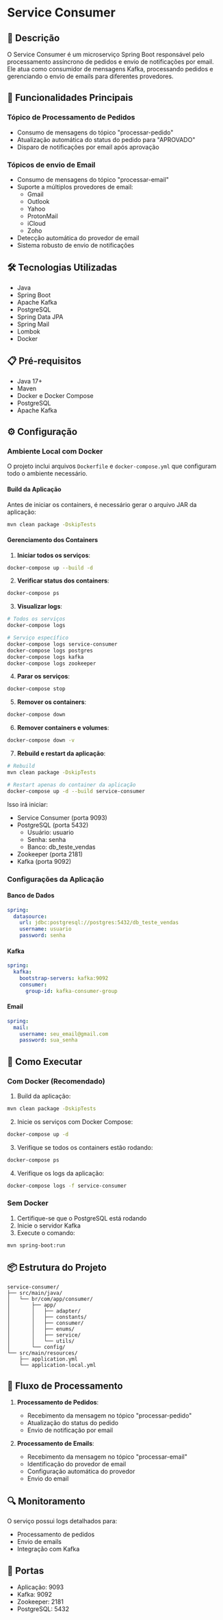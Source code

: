 # Service Consumer

## 📝 Descrição
O Service Consumer é um microserviço Spring Boot responsável pelo processamento assíncrono de pedidos e envio de notificações por email. Ele atua como consumidor de mensagens Kafka, processando pedidos e gerenciando o envio de emails para diferentes provedores.

## 🚀 Funcionalidades Principais

### Tópico de Processamento de Pedidos
- Consumo de mensagens do tópico "processar-pedido"
- Atualização automática do status do pedido para "APROVADO"
- Disparo de notificações por email após aprovação

### Tópicos de envio de Email
- Consumo de mensagens do tópico "processar-email"
- Suporte a múltiplos provedores de email:
  - Gmail
  - Outlook
  - Yahoo
  - ProtonMail
  - iCloud
  - Zoho
- Detecção automática do provedor de email
- Sistema robusto de envio de notificações

## 🛠️ Tecnologias Utilizadas

- Java
- Spring Boot
- Apache Kafka
- PostgreSQL
- Spring Data JPA
- Spring Mail
- Lombok
- Docker

## 📋 Pré-requisitos

- Java 17+
- Maven
- Docker e Docker Compose
- PostgreSQL
- Apache Kafka

## ⚙️ Configuração

### Ambiente Local com Docker
O projeto inclui arquivos `Dockerfile` e `docker-compose.yml` que configuram todo o ambiente necessário.

#### Build da Aplicação
Antes de iniciar os containers, é necessário gerar o arquivo JAR da aplicação:

```bash
mvn clean package -DskipTests
```

#### Gerenciamento dos Containers

1. **Iniciar todos os serviços**:
```bash
docker-compose up --build -d
```

2. **Verificar status dos containers**:
```bash
docker-compose ps
```

3. **Visualizar logs**:
```bash
# Todos os serviços
docker-compose logs

# Serviço específico
docker-compose logs service-consumer
docker-compose logs postgres
docker-compose logs kafka
docker-compose logs zookeeper
```

4. **Parar os serviços**:
```bash
docker-compose stop
```

5. **Remover os containers**:
```bash
docker-compose down
```

6. **Remover containers e volumes**:
```bash
docker-compose down -v
```

7. **Rebuild e restart da aplicação**:
```bash
# Rebuild
mvn clean package -DskipTests

# Restart apenas do container da aplicação
docker-compose up -d --build service-consumer
```

Isso irá iniciar:
- Service Consumer (porta 9093)
- PostgreSQL (porta 5432)
  - Usuário: usuario
  - Senha: senha
  - Banco: db_teste_vendas
- Zookeeper (porta 2181)
- Kafka (porta 9092)

### Configurações da Aplicação

#### Banco de Dados
```yaml
spring:
  datasource:
    url: jdbc:postgresql://postgres:5432/db_teste_vendas
    username: usuario
    password: senha
```

#### Kafka
```yaml
spring:
  kafka:
    bootstrap-servers: kafka:9092
    consumer:
      group-id: kafka-consumer-group
```

#### Email
```yaml
spring:
  mail:
    username: seu_email@gmail.com
    password: sua_senha
```

## 🚀 Como Executar

### Com Docker (Recomendado)
1. Build da aplicação:
```bash
mvn clean package -DskipTests
```

2. Inicie os serviços com Docker Compose:
```bash
docker-compose up -d
```

3. Verifique se todos os containers estão rodando:
```bash
docker-compose ps
```

4. Verifique os logs da aplicação:
```bash
docker-compose logs -f service-consumer
```

### Sem Docker
1. Certifique-se que o PostgreSQL está rodando
2. Inicie o servidor Kafka
3. Execute o comando:
```bash
mvn spring-boot:run
```

## 📦 Estrutura do Projeto

```
service-consumer/
├── src/main/java/
│   └── br/com/app/consumer/
│       ├── app/
│       │   ├── adapter/
│       │   ├── constants/
│       │   ├── consumer/
│       │   ├── enums/
│       │   ├── service/
│       │   └── utils/
│       └── config/
└── src/main/resources/
    ├── application.yml
    └── application-local.yml
```

## 🔄 Fluxo de Processamento

1. **Processamento de Pedidos**:
   - Recebimento da mensagem no tópico "processar-pedido"
   - Atualização do status do pedido
   - Envio de notificação por email

2. **Processamento de Emails**:
   - Recebimento da mensagem no tópico "processar-email"
   - Identificação do provedor de email
   - Configuração automática do provedor
   - Envio do email

## 🔍 Monitoramento

O serviço possui logs detalhados para:
- Processamento de pedidos
- Envio de emails
- Integração com Kafka

## 🔐 Portas

- Aplicação: 9093
- Kafka: 9092
- Zookeeper: 2181
- PostgreSQL: 5432 